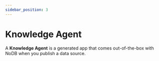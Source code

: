 ```yaml
---
sidebar_position: 3
---
```


# Knowledge Agent

A **Knowledge Agent** is a generated app that comes out-of-the-box with NoDB when you publish a data source.
